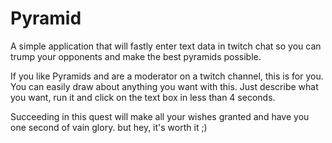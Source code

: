 # Pyramid
A simple application that will fastly enter text data in twitch chat so you can trump your opponents and make the best pyramids possible.

If you like Pyramids and are a moderator on a twitch channel, this is for you. You can easily draw about anything you want with this.
Just describe what you want, run it and click on the text box in less than 4 seconds.

Succeeding in this quest will make all your wishes granted and have you one second of vain glory. but hey, it's worth it ;)
